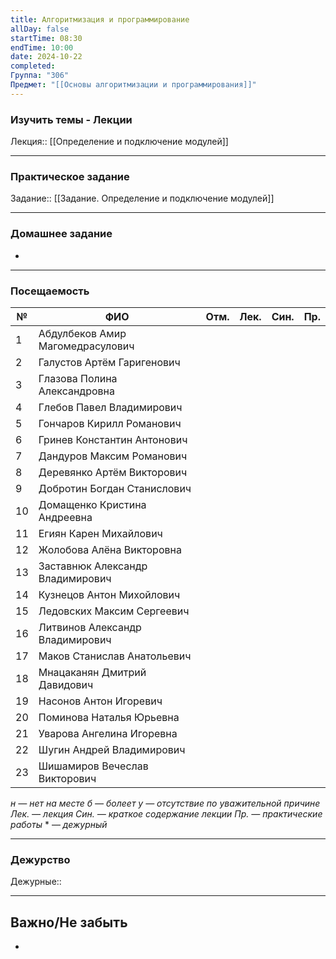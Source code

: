 ```yaml
---
title: Алгоритмизация и программирование
allDay: false
startTime: 08:30
endTime: 10:00
date: 2024-10-22
completed: 
Группа: "306"
Предмет: "[[Основы алгоритмизации и программирования]]"
---
```

### Изучить темы - Лекции

Лекция:: [[Определение и подключение модулей]]

---
### Практическое задание

Задание:: [[Задание. Определение и подключение модулей]]

---
### Домашнее задание

- 

---
### Посещаемость

| №   | ФИО                              | Отм. | Лек. | Син. | Пр. |
| --- | -------------------------------- | :--: | :--: | :--: | :-: |
| 1   | Абдулбеков Амир Магомедрасулович |      |      |      |     |
| 2   | Галустов Артём Гаригенович       |      |      |      |     |
| 3   | Глазова Полина Александровна     |      |      |      |     |
| 4   | Глебов Павел Владимирович        |      |      |      |     |
| 5   | Гончаров Кирилл Романович        |      |      |      |     |
| 6   | Гринев Константин Антонович      |      |      |      |     |
| 7   | Дандуров Максим Романович        |      |      |      |     |
| 8   | Деревянко Артём Викторович       |      |      |      |     |
| 9   | Добротин Богдан Станислович      |      |      |      |     |
| 10  | Домащенко Кристина Андреевна     |      |      |      |     |
| 11  | Егиян Карен Михайлович           |      |      |      |     |
| 12  | Жолобова Алёна Викторовна        |      |      |      |     |
| 13  | Заставнюк Александр Владимирович |      |      |      |     |
| 14  | Кузнецов Антон Михойлович        |      |      |      |     |
| 15  | Ледовских Максим Сергеевич       |      |      |      |     |
| 16  | Литвинов Александр Владимирович  |      |      |      |     |
| 17  | Маков Станислав Анатольевич      |      |      |      |     |
| 18  | Мнацаканян Дмитрий Давидович     |      |      |      |     |
| 19  | Насонов Антон Игоревич           |      |      |      |     |
| 20  | Поминова Наталья Юрьевна         |      |      |      |     |
| 21  | Уварова Ангелина Игоревна        |      |      |      |     |
| 22  | Шугин Андрей Владимирович        |      |      |      |     |
| 23  | Шишамиров Вечеслав Викторович    |      |      |      |     |
*н — нет на месте
б — болеет
у — отсутствие по уважительной причине
Лек. — лекция
Син. — краткое содержание лекции
Пр. — практические работы*
\* — *дежурный*

---
### Дежурство

Дежурные:: 

---
## Важно/Не забыть

- 